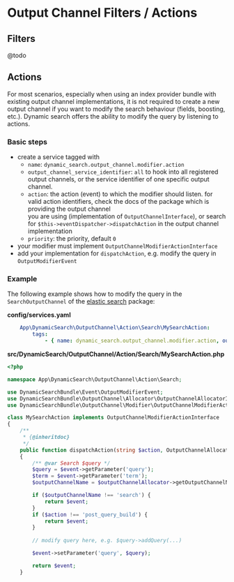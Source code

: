 # Output Channel Filters / Actions

## Filters

@todo

## Actions

For most scenarios, especially when using an index provider bundle with existing output channel implementations, it is not required to create a new output channel if you want to modify the search behaviour (fields, boosting, etc.).
Dynamic search offers the ability to modify the query by listening to actions.

### Basic steps

- create a service tagged with
  - `name`: `dynamic_search.output_channel.modifier.action`
  - `output_channel_service_identifier`: `all` to hook into all registered output channels, or the service identifier of one specific output channel.
  - `action`: the action (event) to which the modifier should listen. for valid action identifiers, check the docs of the package which is providing the output channel  
    you are using (implementation of `OutputChannelInterface`), or search for `$this->eventDispatcher->dispatchAction` in the output channel implementation  
  - `priority`: the priority, default `0`
- your modifier must implement `OutputChannelModifierActionInterface`
- add your implementation for `dispatchAction`, e.g. modify the query in `OutputModifierEvent`

### Example

The following example shows how to modify the query in the `SearchOutputChannel` of the [elastic search](https://github.com/dachcom-digital/pimcore-dynamic-search-index-provider-elasticsearch) package:

**config/services.yaml**
```yaml
    App\DynamicSearch\OutputChannel\Action\Search\MySearchAction:
        tags:
            - { name: dynamic_search.output_channel.modifier.action, output_channel_service_identifier: all, action: post_query_build }
```

**src/DynamicSearch/OutputChannel/Action/Search/MySearchAction.php**
```php
<?php

namespace App\DynamicSearch\OutputChannel\Action\Search;

use DynamicSearchBundle\Event\OutputModifierEvent;
use DynamicSearchBundle\OutputChannel\Allocator\OutputChannelAllocatorInterface;
use DynamicSearchBundle\OutputChannel\Modifier\OutputChannelModifierActionInterface;

class MySearchAction implements OutputChannelModifierActionInterface
{
    /**
     * {@inheritdoc}
     */
    public function dispatchAction(string $action, OutputChannelAllocatorInterface $outputChannelAllocator, OutputModifierEvent $event): OutputModifierEvent
    {
        /** @var Search $query */
        $query = $event->getParameter('query');
        $term = $event->getParameter('term');
        $outputChannelName = $outputChannelAllocator->getOutputChannelName();

        if ($outputChannelName !== 'search') {
            return $event;
        }
        if ($action !== 'post_query_build') {
            return $event;
        }
        
        // modify query here, e.g. $query->addQuery(...) 

        $event->setParameter('query', $query);

        return $event;
    }
```

